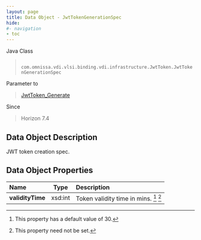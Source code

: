 ```yaml
---
layout: page
title: Data Object - JwtTokenGenerationSpec
hide:
#- navigation
- toc
---
```






Java Class
> ` com.omnissa.vdi.vlsi.binding.vdi.infrastructure.JwtToken.JwtTokenGenerationSpec`

Parameter to
> [JwtToken_Generate](vdi.infrastructure.JwtToken.md#generate)

Since
> Horizon 7.4


## Data Object Description

JWT token creation spec.

## Data Object Properties

 Name | Type | Description
:---|:---:|:---
**validityTime**|  xsd:int|  Token validity time in mins. [^284] [^1]


 


[^1]: This property need not be set.
[^284]: This property has a default value of 30.